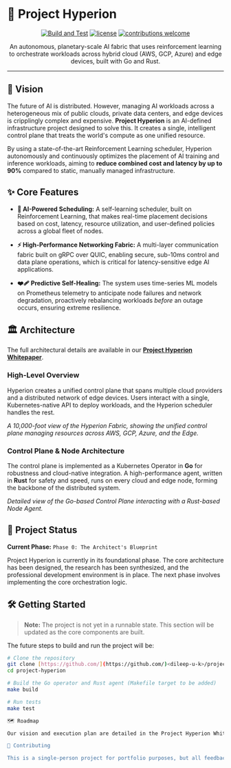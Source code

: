 # 🚀 Project Hyperion

<p align="center">
  <a href="https://github.com/<dileep-u-k>/project-hyperion/actions/workflows/ci.yml"><img src="https://github.com/<your-github-username>/project-hyperion/actions/workflows/ci.yml/badge.svg" alt="Build and Test"></a>
  <a href="https://github.com/<dileep-u-k>/project-hyperion/blob/main/LICENSE"><img src="https://img.shields.io/badge/license-MIT-blue.svg" alt="license"></a>
  <a href="https://github.com/<dileep-u-k>/project-hyperion/graphs/contributors"><img src="https://img.shields.io/badge/contributions-welcome-brightgreen.svg?style=flat" alt="contributions welcome"></a>
</p>

<p align="center">
  An autonomous, planetary-scale AI fabric that uses reinforcement learning to orchestrate workloads across hybrid cloud (AWS, GCP, Azure) and edge devices, built with Go and Rust.
</p>

---

## 🔭 Vision

The future of AI is distributed. However, managing AI workloads across a heterogeneous mix of public clouds, private data centers, and edge devices is cripplingly complex and expensive. **Project Hyperion** is an AI-defined infrastructure project designed to solve this. It creates a single, intelligent control plane that treats the world's compute as one unified resource.

By using a state-of-the-art Reinforcement Learning scheduler, Hyperion autonomously and continuously optimizes the placement of AI training and inference workloads, aiming to **reduce combined cost and latency by up to 90%** compared to static, manually managed infrastructure.

## ✨ Core Features

* **🧠 AI-Powered Scheduling:** A self-learning scheduler, built on Reinforcement Learning, that makes real-time placement decisions based on cost, latency, resource utilization, and user-defined policies across a global fleet of nodes.

* **⚡ High-Performance Networking Fabric:** A multi-layer communication fabric built on gRPC over QUIC, enabling secure, sub-10ms control and data plane operations, which is critical for latency-sensitive edge AI applications.

* **❤️‍🩹 Predictive Self-Healing:** The system uses time-series ML models on Prometheus telemetry to anticipate node failures and network degradation, proactively rebalancing workloads *before* an outage occurs, ensuring extreme resilience.

## 🏛️ Architecture

The full architectural details are available in our **[Project Hyperion Whitepaper](./docs/whitepaper.md)**.

### High-Level Overview

Hyperion creates a unified control plane that spans multiple cloud providers and a distributed network of edge devices. Users interact with a single, Kubernetes-native API to deploy workloads, and the Hyperion scheduler handles the rest.


*A 10,000-foot view of the Hyperion Fabric, showing the unified control plane managing resources across AWS, GCP, Azure, and the Edge.*

### Control Plane & Node Architecture

The control plane is implemented as a Kubernetes Operator in **Go** for robustness and cloud-native integration. A high-performance agent, written in **Rust** for safety and speed, runs on every cloud and edge node, forming the backbone of the distributed system.


*Detailed view of the Go-based Control Plane interacting with a Rust-based Node Agent.*

## 🚦 Project Status

**Current Phase:** `Phase 0: The Architect's Blueprint`

Project Hyperion is currently in its foundational phase. The core architecture has been designed, the research has been synthesized, and the professional development environment is in place. The next phase involves implementing the core orchestration logic.

## 🛠️ Getting Started

> **Note:** The project is not yet in a runnable state. This section will be updated as the core components are built.

The future steps to build and run the project will be:

```bash
# Clone the repository
git clone [https://github.com/](https://github.com/)<dileep-u-k>/project-hyperion.git
cd project-hyperion

# Build the Go operator and Rust agent (Makefile target to be added)
make build

# Run tests
make test

🗺️ Roadmap

Our vision and execution plan are detailed in the Project Hyperion Whitepaper. The whitepaper provides a comprehensive overview of the system's design, API specifications, and the phased implementation plan

🤝 Contributing

This is a single-person project for portfolio purposes, but all feedback, ideas, and suggestions are welcome. Please open an issue to discuss any thoughts you may have on the architecture or implementation.